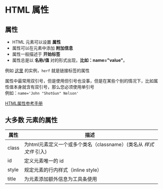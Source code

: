 # HTML 属性

## 属性

- HTML 元素可以设置 **属性**
- 属性可以在元素中添加 **附加信息**
- 属性一般描述于 **开始标签**
- 属性总是以 **名称/值** 对的形式出现，**比如：name="value"**。

例如 [这里](HTML_基本介绍#简单实例) 的实例，`herf` 就是链接标签的属性

属性中最常用双引号，但是使用但引号也没事，但是在某些个别的情况下，比如属性值本身就含有双引号，那么您必须使用单引号\
例如：`name='John "ShotGun" Nelson'`

[HTML属性参考手册](https://www.runoob.com/tags/html-reference.html)

## 大多数 元素的属性

| 属性    | 描述                                         |
| ----- | ------------------------------------------ |
| class | 为html元素定义一个或多个类名（classname）(类名从 _样式文件_ 引入) |
| id    | 定义元素唯一的 id                                 |
| style | 规定元素的行内样式（inline style）                    |
| title | 为元素添加额外信息为工具条使用                            |


